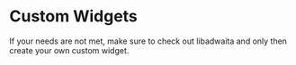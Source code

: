 # Custom Widgets

If your needs are not met, make sure to check out libadwaita and only then create your own custom widget.
